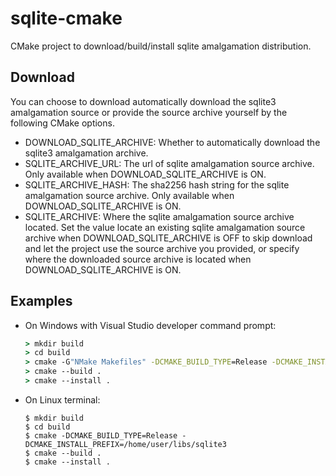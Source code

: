 # sqlite-cmake

CMake project to download/build/install sqlite amalgamation distribution.

## Download

You can choose to download automatically download the sqlite3 amalgamation source or provide the source archive yourself
by the following CMake options.
- DOWNLOAD_SQLITE_ARCHIVE: Whether to automatically download the sqlite3 amalgamation archive.
- SQLITE_ARCHIVE_URL: The url of sqlite amalgamation source archive. Only available when DOWNLOAD_SQLITE_ARCHIVE is ON.
- SQLITE_ARCHIVE_HASH: The sha2256 hash string for the sqlite amalgamation source archive. Only available when
  DOWNLOAD_SQLITE_ARCHIVE is ON.
- SQLITE_ARCHIVE: Where the sqlite amalgamation source archive located. Set the value locate an existing sqlite
  amalgamation source archive when DOWNLOAD_SQLITE_ARCHIVE is OFF to skip download and let the project use the source
  archive you provided, or specify where the downloaded source archive is located when DOWNLOAD_SQLITE_ARCHIVE is ON.

## Examples

- On Windows with Visual Studio developer command prompt:
  ```bat
  > mkdir build
  > cd build
  > cmake -G"NMake Makefiles" -DCMAKE_BUILD_TYPE=Release -DCMAKE_INSTALL_PREFIX="../install" ../
  > cmake --build .
  > cmake --install .
  ```

- On Linux terminal:
  ```shell
  $ mkdir build
  $ cd build
  $ cmake -DCMAKE_BUILD_TYPE=Release -DCMAKE_INSTALL_PREFIX=/home/user/libs/sqlite3
  $ cmake --build .
  $ cmake --install .
  ```

